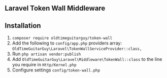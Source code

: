 Laravel Token Wall Middleware
------------------------------

## Installation

1. `composer require oldtimeguitarguy/token-wall`
2. Add the following to `config/app.php` providers array: `OldTimeGuitarGuy\Laravel\TokenWallServiceProvider::class,`
3. Run `php artisan vendor:publish`
4. Add `OldTimeGuitarGuy\Laravel\Middleware\TokenWall::class` to the line you require in `Http/Kernel.php`
5. Configure settings `config/token-wall.php`
